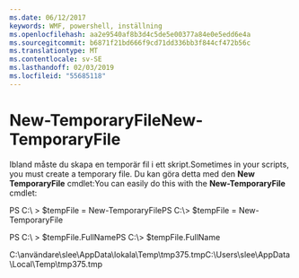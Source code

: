 ```yaml
---
ms.date: 06/12/2017
keywords: WMF, powershell, inställning
ms.openlocfilehash: aa2e9540af8b3d4c5de5e00377a84e0e5edd6e4a
ms.sourcegitcommit: b6871f21bd666f9cd71dd336bb3f844cf472b56c
ms.translationtype: MT
ms.contentlocale: sv-SE
ms.lasthandoff: 02/03/2019
ms.locfileid: "55685118"
---
```

# <a name="new-temporaryfile"></a><span data-ttu-id="a145e-102">New-TemporaryFile</span><span class="sxs-lookup"><span data-stu-id="a145e-102">New-TemporaryFile</span></span>
<span data-ttu-id="a145e-103">Ibland måste du skapa en temporär fil i ett skript.</span><span class="sxs-lookup"><span data-stu-id="a145e-103">Sometimes in your scripts, you must create a temporary file.</span></span> <span data-ttu-id="a145e-104">Du kan göra detta med den **New TemporaryFile** cmdlet:</span><span class="sxs-lookup"><span data-stu-id="a145e-104">You can easily do this with the **New-TemporaryFile** cmdlet:</span></span>

<span data-ttu-id="a145e-105">PS C:\\ &gt; $tempFile = New-TemporaryFile</span><span class="sxs-lookup"><span data-stu-id="a145e-105">PS C:\\&gt; $tempFile = New-TemporaryFile</span></span>

<span data-ttu-id="a145e-106">PS C:\\ &gt; $tempFile.FullName</span><span class="sxs-lookup"><span data-stu-id="a145e-106">PS C:\\&gt; $tempFile.FullName</span></span>

<span data-ttu-id="a145e-107">C:\\användare\\slee\\AppData\\lokala\\Temp\\tmp375.tmp</span><span class="sxs-lookup"><span data-stu-id="a145e-107">C:\\Users\\slee\\AppData\\Local\\Temp\\tmp375.tmp</span></span>
